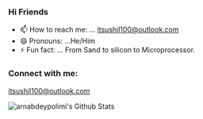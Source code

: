 ### Hi Friends 

- 📫 How to reach me: ... itsushil100@outlook.com
- 😄 Pronouns: ...He/Him
- ⚡ Fun fact: ... From Sand to silicon to Microprocessor.
### Connect with me:
itsushil100@outlook.com

<img align="left" alt="arnabdeypolimi's Github Stats" src="https://github-readme-stats.vercel.app/api?username=sushil787&show_icons=true&hide_border=true" />





